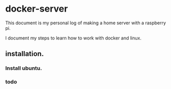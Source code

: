 # docker-server
This document is my personal log of making a home server with a raspberry pi. 

I document my steps to learn how to work with docker and linux. 

## installation. 

### Install ubuntu. 

### todo

## 